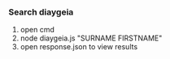 ### Search diaygeia

1. open cmd
2. node diaygeia.js "SURNAME FIRSTNAME"
3. open response.json to view results
